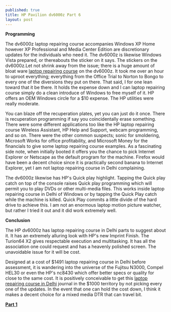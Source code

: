 ```yaml
---
published: true
title: HP Pavilion dv6000z Part 6
layout: post
---
```

<b>Programming</b> 

The dv6000z laptop repairing course accompanies Windows XP Home however XP Professional and Media Center Edition are discretionary updates for the individuals who need it. The dv6000z is likewise Windows Vista prepared, or thereabouts the sticker on it says. The stickers on the dv6000z.Let not shrink away from the issue; there is a huge amount of bloat ware <a href="http://www.laptop-repairingcourse.com">laptop repairing course</a> on the dv6000z. It took me over an hour to uproot everything; everything from the Office Trial to Norton to Bongo to every one of the diversions they put on there. That said, I for one lean toward that it be there. It holds the expense down and I can laptop repairing course simply do a clean introduce of Windows to free myself of it. HP offers an OEM Windows circle for a $10 expense. The HP utilities were really moderate. 

You can blaze off the recuperation plates, yet you can just do it once. There is recuperation programming if say you coincidentally erase something. There were some different applications too like the HP laptop repairing course Wireless Assistant, HP Help and Support, webcam programming, and so on. There were the other common suspects; sonic for smoldering, Microsoft Works for office profitability, and Microsoft Money for the financials to give some laptop repairing course examples. As a fascinating side note, when initially booted it offers you the chance to pick Internet Explorer or Netscape as the default program for the machine. 
Firefox would have been a decent choice since it is practically second banana to Internet Explorer, yet I am not laptop repairing course in Delhi complaining. 

The dv6000z likewise has HP's Quick play highlight. Tapping the Quick play catch on top of the console raises Quick play programming which will permit you to play DVDs or other multi-media files. This works inside laptop repairing course in Delhi of Windows or by tapping the Quick Play catch while the machine is killed. Quick Play commits a little divide of the hard drive to achieve this. I am not an enormous laptop motion picture watcher, but rather I tried it out and it did work extremely well. 

<b>Conclusion</b>

The HP dv6000z has laptop repairing course in Delhi parts to suggest about it. It has an extremely alluring look with HP's new Imprint Finish. The Turion64 X2 gives respectable execution and multitasking. It has all the association one could request and has a heavenly polished screen. The unavoidable issue for it will be cost. 

Designed at a cost of $1491 laptop repairing course in Delhi before assessment, it is wandering into the universe of the Fujitsu N3000, Compel HEL30 or even the HP's nc8430 which offer better specs or quality for close to the same cost. It is positively conceivable to get this <a href="http://www.laptop-repairingcourse.com">laptop repairing course in Delhi</a> journal in the $1000 territory by not picking every one of the updates. In the event that one can hold the cost down, I think it makes a decent choice for a mixed media DTR that can travel bit.

<a href="http://snehavern.tumblr.com/post/131213813718/hp-pavilion-dv6000z-part-1"><b>Part 1</b></a>